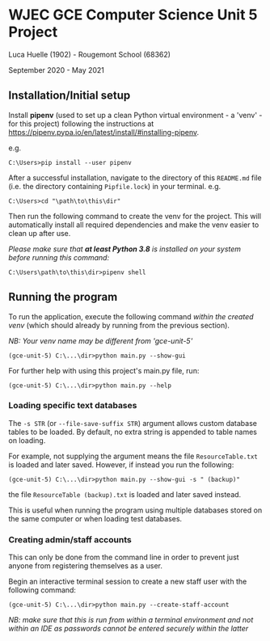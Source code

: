 # WJEC GCE Computer Science Unit 5 Project

Luca Huelle (1902) - Rougemont School (68362)

September 2020 - May 2021

## Installation/Initial setup

Install **pipenv** (used to set up a clean Python virtual environment - a 'venv' - for this project)
following the instructions at
https://pipenv.pypa.io/en/latest/install/#installing-pipenv.

e.g.
```commandline
C:\Users>pip install --user pipenv
```

After a successful installation, navigate to the directory of this `README.md` file
(i.e. the directory containing `Pipfile.lock`) in your terminal. e.g.

```commandline
C:\Users>cd "\path\to\this\dir"
```

Then run the following command to create the venv for the project. This will automatically install
all required dependencies and make the venv easier to clean up after use.

_Please make sure that **at least Python 3.8** is installed on your system before running this
command:_

```commandline
C:\Users\path\to\this\dir>pipenv shell
```

## Running the program

To run the application, execute the following command _within the created venv_
(which should already by running from the previous section).

_NB: Your venv name may be different from 'gce-unit-5'_

```commandline
(gce-unit-5) C:\...\dir>python main.py --show-gui
```

For further help with using this project's main.py file, run:

```commandline
(gce-unit-5) C:\...\dir>python main.py --help
```

### Loading specific text databases

The `-s STR` (or `--file-save-suffix STR`) argument allows custom database tables to be loaded. By
default, no extra string is appended to table names on loading.

For example, not supplying the argument means the file `ResourceTable.txt`
is loaded and later saved. However, if instead you run the following:

```commandline
(gce-unit-5) C:\...\dir>python main.py --show-gui -s " (backup)"
```

the file `ResourceTable (backup).txt` is loaded and later saved instead.

This is useful when running the program using multiple databases stored on the same computer or when
loading test databases.

### Creating admin/staff accounts

This can only be done from the command line in order to prevent just anyone from registering
themselves as a user.

Begin an interactive terminal session to create a new staff user with the following command:

```commandline
(gce-unit-5) C:\...\dir>python main.py --create-staff-account
```

_NB: make sure that this is run from within a terminal environment and not within an IDE as
passwords cannot be entered securely within the latter_
